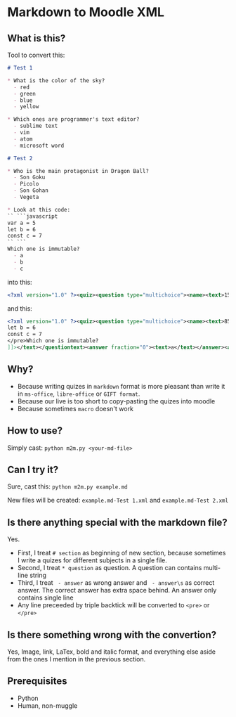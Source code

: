 # Markdown to Moodle XML 

## What is this?

Tool to convert this:

```markdown
# Test 1

* What is the color of the sky?
  - red
  - green
  - blue 
  - yellow

* Which ones are programmer's text editor?
  - sublime text 
  - vim 
  - atom 
  - microsoft word

# Test 2

* Who is the main protagonist in Dragon Ball?
  - Son Goku 
  - Picolo
  - Son Gohan
  - Vegeta

* Look at this code:
`` ```javascript
var a = 5
let b = 6
const c = 7
`` ```
Which one is immutable?
  - a
  - b
  - c 
```

into this:
```xml
<?xml version="1.0" ?><quiz><question type="multichoice"><name><text>15f6bfae9c738eb5d5a625137c68f9d97217c9837bcef14f390b01f7</text></name><questiontext format="html"><text><![CDATA[What is the color of the sky?]]></text></questiontext><answer fraction="0"><text>red</text></answer><answer fraction="0"><text>green</text></answer><answer fraction="100.0"><text>blue</text></answer><answer fraction="0"><text>yellow</text></answer><shuffleanswers>1</shuffleanswers><single>true<answernumbering>abc</answernumbering></question><question type="multichoice"><name><text>1eb06c0febabb0ca206aa732e0bb607e50467a84209bf89b311afe3a</text></name><questiontext format="html"><text><![CDATA[Which ones are programmer's text editor?]]></text></questiontext><answer fraction="33.33"><text>sublime text</text></answer><answer fraction="33.33"><text>vim</text></answer><answer fraction="33.33"><text>atom</text></answer><answer fraction="0"><text>microsoft word</text></answer><shuffleanswers>1</shuffleanswers>false</single><answernumbering>abc</answernumbering></question></quiz>
```
and this:
```xml
<?xml version="1.0" ?><quiz><question type="multichoice"><name><text>85de507bd37c9dce0bac518e16fd8fa5b55cff8861fb49ec57f133cd</text></name><questiontext format="html"><text><![CDATA[Who is the main protagonist in Dragon Ball?]]></text></questiontext><answer fraction="100.0"><text>Son Goku</text></answer><answer fraction="0"><text>Picolo</text></answer><answer fraction="0"><text>Son Gohan</text></answer><answer fraction="0"><text>Vegeta</text></answer><shuffleanswers>1</shuffleanswers><single>true<answernumbering>abc</answernumbering></question><question type="multichoice"><name><text>6761a53fa753fbc447640804062afb329b98e9931e825ae0914255dd</text></name><questiontext format="html"><text><![CDATA[Look at this code:<pre>var a = 5
let b = 6
const c = 7
</pre>Which one is immutable?
]]></text></questiontext><answer fraction="0"><text>a</text></answer><answer fraction="0"><text>b</text></answer><answer fraction="100.0"><text>c</text></answer><shuffleanswers>1</shuffleanswers><single>true<answernumbering>abc</answernumbering></question></quiz>
```

## Why?

* Because writing quizes in `markdown` format is more pleasant than write it in `ms-office`, `libre-office` or `GIFT format`.
* Because our live is too short to copy-pasting the quizes into moodle
* Because sometimes `macro` doesn't work

## How to use?

Simply cast: `python m2m.py <your-md-file>`

## Can I try it?

Sure, cast this: `python m2m.py example.md`

New files will be created: `example.md-Test 1.xml` and `example.md-Test 2.xml`

## Is there anything special with the markdown file?

Yes.

* First, I treat `# section` as beginning of new section, because sometimes I write a quizes for different subjects in a single file.
* Second, I treat `* question` as question. A question can contains multi-line string
* Third, I treat ` - answer` as wrong answer and ` - answer\s` as correct answer. The correct answer has extra space behind. An answer only contains single line
* Any line preceeded by triple backtick will be converted to `<pre>` or `</pre>`

## Is there something wrong with the convertion?

Yes, Image, link, LaTex, bold and italic format, and everything else aside from the ones I mention in the previous section.

## Prerequisites

* Python
* Human, non-muggle

